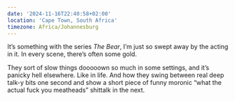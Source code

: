 ```yaml
---
date: '2024-11-16T22:40:58+02:00'
location: 'Cape Town, South Africa'
timezone: Africa/Johannesburg
---
```

It’s something with the series _The Bear_, I’m just so swept away by the acting in it. In every scene, there’s often some gold.

They sort of slow things dooooown so much in some settings, and it’s panicky hell elsewhere. Like in life. And how they swing between real deep talk-y bits one second and show a short piece of funny moronic “what the actual fuck you meatheads” shittalk in the next.

